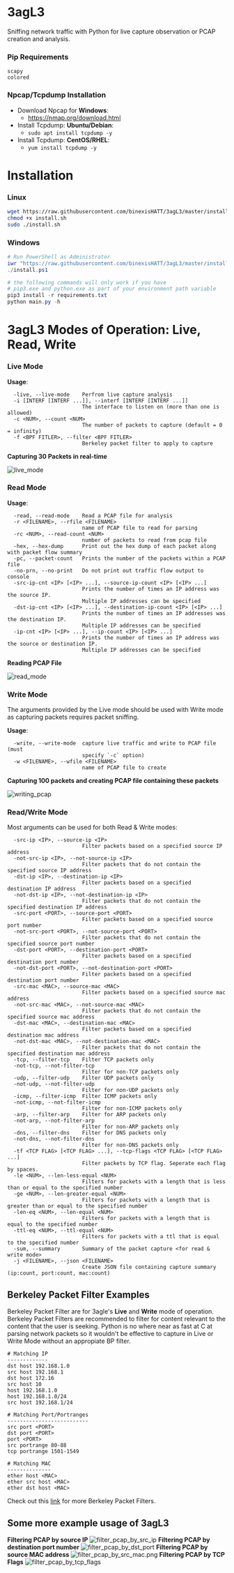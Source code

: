 # 3agL3
Sniffing network traffic with Python for live capture observation or PCAP creation and analysis.

### Pip Requirements
```
scapy
colored
```

### Npcap/Tcpdump Installation
- Download Npcap for **Windows**:
    - https://nmap.org/download.html
- Install Tcpdump: **Ubuntu/Debian**:
    - `sudo apt install tcpdump -y`
- Install Tcpdump: **CentOS/RHEL**:
    - `yum install tcpdump -y`
    
# Installation
### Linux
```bash
wget https://raw.githubusercontent.com/binexisHATT/3agL3/master/install/install.sh
chmod +x install.sh
sudo ./install.sh
```
### Windows
```powershell
# Run PowerShell as Administrator
iwr "https://raw.githubusercontent.com/binexisHATT/3agL3/master/install/install.ps1" -out ".\install.ps1"
./install.ps1

# the following commands will only work if you have
# pip3.exe and python.exe as part of your environment path variable
pip3 install -r requirements.txt
python main.py -h
```

# 3agL3 Modes of Operation: Live, Read, Write
### Live Mode
**Usage**:
```
  -live, --live-mode    Perfrom live capture analysis
  -i [INTERF [INTERF ...]], --interf [INTERF [INTERF ...]]
                        The interface to listen on (more than one is allowed)
  -c <NUM>, --count <NUM>
                        The number of packets to capture (default = 0 = infinity)
  -f <BPF FITLER>, --filter <BPF FITLER>
                        Berkeley packet filter to apply to capture
```
**Capturing 30 Packets in real-time**

![live_mode](images/live_capture_no_filter_30_packets.png)

### Read Mode
**Usage**:
```
  -read, --read-mode    Read a PCAP file for analysis
  -r <FILENAME>, --rfile <FILENAME>
                        name of PCAP file to read for parsing
  -rc <NUM>, --read-count <NUM>
                        number of packets to read from pcap file
  -hex, --hex-dump      Print out the hex dump of each packet along with packet flow summary
  -pc, --packet-count   Prints the number of the packets within a PCAP file
  -no-prn, --no-print   Do not print out traffic flow output to console
  -src-ip-cnt <IP> [<IP> ...], --source-ip-count <IP> [<IP> ...]
                        Prints the number of times an IP address was the source IP.
                        Multiple IP addresses can be specified
  -dst-ip-cnt <IP> [<IP> ...], --destination-ip-count <IP> [<IP> ...]
                        Prints the number of times an IP addresses was the destination IP.
                        Multiple IP addresses can be specified
  -ip-cnt <IP> [<IP> ...], --ip-count <IP> [<IP> ...]
                        Prints the number of times an IP address was the source or destination IP.
                        Multiple IP addresses can be specified
```
**Reading PCAP File**

![read_mode](images/reading_pcap.png)

### Write Mode
The arguments provided by the Live mode should be used with Write mode as capturing packets requires packet sniffing.

**Usage**:
```
  -write, --write-mode  capture live traffic and write to PCAP file (must
                        specify `-c` option)
  -w <FILENAME>, --wfile <FILENAME>
                        name of PCAP file to create
```
**Capturing 100 packets and creating PCAP file containing these packets**

![writing_pcap](images/writing_pcap.png)

### Read/Write Mode
Most arguments can be used for both Read & Write modes:
```
  -src-ip <IP>, --source-ip <IP>
                        Filter packets based on a specified source IP address
  -not-src-ip <IP>, --not-source-ip <IP>
                        Filter packets that do not contain the specified source IP address
  -dst-ip <IP>, --destination-ip <IP>
                        Filter packets based on a specified destination IP address
  -not-dst-ip <IP>, --not-destination-ip <IP>
                        Filter packets that do not contain the specified destination IP address
  -src-port <PORT>, --source-port <PORT>
                        Filter packets based on a specified source port number
  -not-src-port <PORT>, --not-source-port <PORT>
                        Filter packets that do not contain the specified source port number
  -dst-port <PORT>, --destination-port <PORT>
                        Filter packets based on a specified destination port number
  -not-dst-port <PORT>, --not-destination-port <PORT>
                        Filter packets based on a specified destination port number
  -src-mac <MAC>, --source-mac <MAC>
                        Filter packets based on a specified source mac address
  -not-src-mac <MAC>, --not-source-mac <MAC>
                        Filter packets that do not contain the specified source mac address
  -dst-mac <MAC>, --destination-mac <MAC>
                        Filter packets based on a specified destination mac address
  -not-dst-mac <MAC>, --not-destination-mac <MAC>
                        Filter packets that do not contain the specified destination mac address
  -tcp, --filter-tcp    Filter TCP packets only
  -not-tcp, --not-filter-tcp
                        Filter for non-TCP packets only
  -udp, --filter-udp    Filter UDP packets only
  -not-udp, --not-filter-udp
                        Filter for non-UDP packets only
  -icmp, --filter-icmp  Filter ICMP packets only
  -not-icmp, --not-filter-icmp
                        Filter for non-ICMP packets only
  -arp, --filter-arp    Filter for ARP packets only
  -not-arp, --not-filter-arp
                        Filter for non-ARP packets only
  -dns, --filter-dns    Filter for DNS packets only
  -not-dns, --not-filter-dns
                        Filter for non-DNS packets only
  -tf <TCP FLAG> [<TCP FLAG> ...], --tcp-flags <TCP FLAG> [<TCP FLAG> ...]
                        Filter packets by TCP flag. Seperate each flag by spaces.
  -le <NUM>, --len-less-equal <NUM>
                        Filters for packets with a length that is less than or equal to the specified number
  -ge <NUM>, --len-greater-equal <NUM>
                        Filters for packets with a length that is greater than or equal to the specified number
  -len-eq <NUM>, --len-equal <NUM>
                        Filters for packets with a length that is equal to the specified number
  -ttl-eq <NUM>, --ttl-equal <NUM>
                        Filters for packets with a ttl that is equal to the specified number
  -sum, --summary       Summary of the packet capture <for read & write mode>
  -j <FILENAME>, --json <FILENAME>
                        Create JSON file containing capture summary (ip:count, port:count, mac:count)
```
## Berkeley Packet Filter Examples
Berkeley Packet Filter are for 3agle's **Live** and **Write** mode of operation. Berkeley Packet Filters are recommended to filter for content relevant to the content that the user is seeking. Python is no where near as fast at C at parsing network packets so it wouldn't be effective to capture in Live or Write Mode without an appropiate BP filter. 
```
# Matching IP
-------------
dst host 192.168.1.0
src host 192.168.1
dst host 172.16
src host 10
host 192.168.1.0
host 192.168.1.0/24
src host 192.168.1/24

# Matching Port/Portranges
--------------------------
src port <PORT>
dst port <PORT>
port <PORT>
src portrange 80-88
tcp portrange 1501-1549

# Matching MAC
--------------
ether host <MAC>
ether src host <MAC>
ether dst host <MAC>
```
Check out this [link](https://www.ibm.com/support/knowledgecenter/en/SS42VS_7.3.3/com.ibm.qradar.doc/c_forensics_bpf.html) for more Berkeley Packet Filters.
## Some more example usage of 3agL3
**Filtering PCAP by source IP**
![filter_pcap_by_src_ip](images/filter_pcap_by_src_ip.png)
**Filtering PCAP by destination port number**
![filter_pcap_by_dst_port](images/filter_pcap_by_dst_port.png)
**Filtering PCAP by source MAC address**
![filter_pcap_by_src_mac.png](images/filter_pcap_by_src_mac.png)
**Filtering PCAP by TCP Flags**
![filter_pcap_by_tcp_flags](images/filter_pcap_by_tcp_flags.png)
